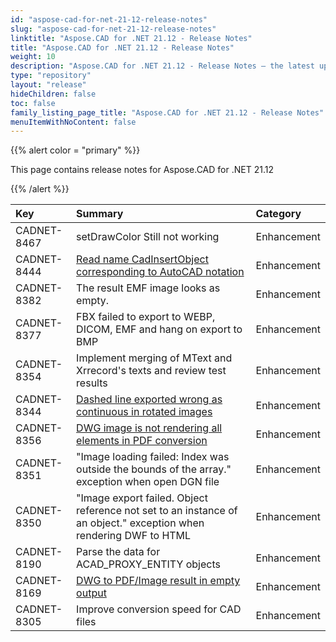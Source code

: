```yaml
---
id: "aspose-cad-for-net-21-12-release-notes"
slug: "aspose-cad-for-net-21-12-release-notes"
linktitle: "Aspose.CAD for .NET 21.12 - Release Notes"
title: "Aspose.CAD for .NET 21.12 - Release Notes"
weight: 10
description: "Aspose.CAD for .NET 21.12 - Release Notes – the latest updates and fixes."
type: "repository"
layout: "release"
hideChildren: false
toc: false
family_listing_page_title: "Aspose.CAD for .NET 21.12 - Release Notes"
menuItemWithNoContent: false
---
```


{{% alert color = "primary" %}}

This page contains release notes for Aspose.CAD for .NET 21.12

{{% /alert %}}


|**Key**|**Summary**|**Category**|
| :- | :- | :- |
| CADNET-8467 | setDrawColor Still not working | Enhancement |
| CADNET-8444 | [Read name CadInsertObject corresponding to AutoCAD notation](https://forum.aspose.com/t/get-block-name-from-cadinsertobject/238712) | Enhancement |
| CADNET-8382 | The result EMF image looks as empty. | Enhancement |
| CADNET-8377 | FBX failed to export to WEBP, DICOM, EMF and hang on export to BMP | Enhancement |
| CADNET-8354 | Implement merging of MText and Xrrecord's texts and review test results | Enhancement |
| CADNET-8344 | [Dashed line exported wrong as continuous in rotated images](https://forum.aspose.com/t/dashed-line-exported-wrong-as-continuous-in-rotated-images/235974) | Enhancement |
| CADNET-8356 | [DWG image is not rendering all elements in PDF conversion](https://forum.aspose.com/t/dwg-image-is-not-rendering-all-elements-in-pdf-conversion/236036/5) | Enhancement |
| CADNET-8351 | "Image loading failed: Index was outside the bounds of the array." exception when open DGN file | Enhancement |
| CADNET-8350 | "Image export failed. Object reference not set to an instance of an object." exception when rendering DWF to HTML | Enhancement |
| CADNET-8190 | Parse the data for ACAD_PROXY_ENTITY objects | Enhancement |
| CADNET-8169 | [DWG to PDF/Image result in empty output](https://forum.aspose.com/t/dwg-will-not-convert-to-pdf-jpeg/231382) | Enhancement |
| CADNET-8305 | Improve conversion speed for CAD files | Enhancement |
